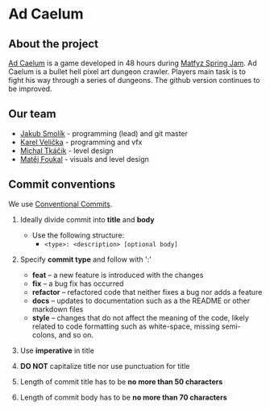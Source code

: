 # Ad Caelum

## About the project
 <a href="https://mirazzle.itch.io/ad-caelum"> Ad Caelum</a> is a game developed in 48 hours during <a href="https://itch.io/jam/spring-game-jam-cuni-mff"> Matfyz Spring Jam</a>. Ad Caelum is a bullet hell pixel art dungeon crawler. Players main task is to fight his way through a series of dungeons. The github version continues to be improved.

## Our team
- <a href="https://github.com/Couleslaw"> Jakub Smolík</a> - programming (lead) and git master
- <a href="https://github.com/spicybutter123">Karel Velička</a> - programming and vfx
- <a href="https://github.com/tucnakomet1">Michal Tkáčik</a> - level design
- <a href="https://github.com/MiraZzle">Matěj Foukal</a> - visuals and level design

## Commit conventions
We use <a href="https://www.freecodecamp.org/news/how-to-write-better-git-commit-messages/"> Conventional Commits</a>.

1. Ideally divide commit into **title** and **body**
    - Use the following structure:
      - ```<type>: <description> [optional body]```
  
2. Specify **commit type** and follow with ':'
    - **feat** – a new feature is introduced with the changes
    - **fix** – a bug fix has occurred
    - **refactor** – refactored code that neither fixes a bug nor adds a feature
    - **docs** – updates to documentation such as a the README or other markdown files
    - **style** – changes that do not affect the meaning of the code, likely related to code formatting such as white-space, missing semi-colons, and so on.
  
3. Use **imperative** in title
4. **DO NOT** capitalize title nor use punctuation for title
5. Length of commit title has to be **no more than 50 characters**
6. Length of commit body has to be **no more than 70 characters**

